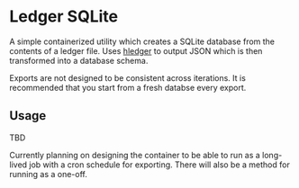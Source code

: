 # Ledger SQLite

A simple containerized utility which creates a SQLite database from the contents of a ledger file. Uses [hledger](https://hledger.org) to output JSON which is then transformed into a database schema.

Exports are not designed to be consistent across iterations. It is recommended that you start from a fresh databse every export.

## Usage

TBD

Currently planning on designing the container to be able to run as a long-lived job with a cron schedule for exporting. There will also be a method for running as a one-off.
